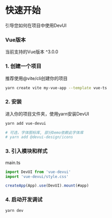 # 快速开始

引导您如何在项目中使用DevUI

### Vue版本

当前支持的Vue版本 ^3.0.0

### 1. 创建一个项目

推荐使用@vite/cli创建你的项目

```sh
yarn create vite my-vue-app --template vue-ts
```

### 2. 安装

进入你的项目文件夹，使用yarn安装DevUI

```sh
yarn add vue-devui

# 可选，字体图标库, 部分Demo依赖此字体库
# yarn add @devui-design/icons
```

### 3. 引入模块和样式

main.ts

```js
import DevUI from 'vue-devui'
import 'vue-devui/style.css'

createApp(App).use(DevUI).mount(#app)
```

### 4. 启动开发调试

```sh
yarn dev
```